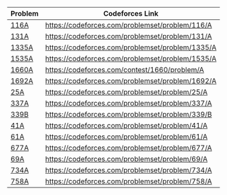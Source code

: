 Problem | Codeforces Link |
-------------|------|
[116A](116A.py) | https://codeforces.com/problemset/problem/116/A |
[131A](131A.py) | https://codeforces.com/problemset/problem/131/A |
[1335A](1335A.py) | https://codeforces.com/problemset/problem/1335/A |
[1535A](1535A.py) | https://codeforces.com/problemset/problem/1535/A |
[1660A](1660A.py) | https://codeforces.com/contest/1660/problem/A |
[1692A](1692A.py) | https://codeforces.com/problemset/problem/1692/A |
[25A](25A.py) | https://codeforces.com/problemset/problem/25/A |
[337A](337A.py) | https://codeforces.com/problemset/problem/337/A |
[339B](339B.py) | https://codeforces.com/problemset/problem/339/B |
[41A](41A.py) | https://codeforces.com/problemset/problem/41/A |
[61A](61A.py) | https://codeforces.com/problemset/problem/61/A |
[677A](677A.py) | https://codeforces.com/problemset/problem/677/A |
[69A](69A.py) | https://codeforces.com/problemset/problem/69/A |
[734A](734A.py) | https://codeforces.com/problemset/problem/734/A |
[758A](758A.py) | https://codeforces.com/problemset/problem/758/A |
